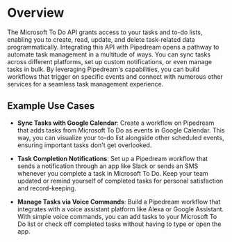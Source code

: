 # Overview

The Microsoft To Do API grants access to your tasks and to-do lists, enabling you to create, read, update, and delete task-related data programmatically. Integrating this API with Pipedream opens a pathway to automate task management in a multitude of ways. You can sync tasks across different platforms, set up custom notifications, or even manage tasks in bulk. By leveraging Pipedream's capabilities, you can build workflows that trigger on specific events and connect with numerous other services for a seamless task management experience.

## Example Use Cases

- **Sync Tasks with Google Calendar**: Create a workflow on Pipedream that adds tasks from Microsoft To Do as events in Google Calendar. This way, you can visualize your to-do list alongside other scheduled events, ensuring important tasks don't get overlooked.

- **Task Completion Notifications**: Set up a Pipedream workflow that sends a notification through an app like Slack or sends an SMS whenever you complete a task in Microsoft To Do. Keep your team updated or remind yourself of completed tasks for personal satisfaction and record-keeping.

- **Manage Tasks via Voice Commands**: Build a Pipedream workflow that integrates with a voice assistant platform like Alexa or Google Assistant. With simple voice commands, you can add tasks to your Microsoft To Do list or check off completed tasks without having to type or open the app.
